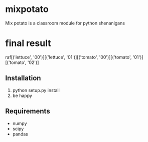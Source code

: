 # mixpotato
Mix potato is a classroom module for python shenanigans

# final result 
raf[('lettuce', '00')][('lettuce', '01')][('tomato', '00')][('tomato', '01')][('tomato', '02')]

## Installation

1. python setup.py install
2. be happy

## Requirements

* numpy
* scipy
* pandas
